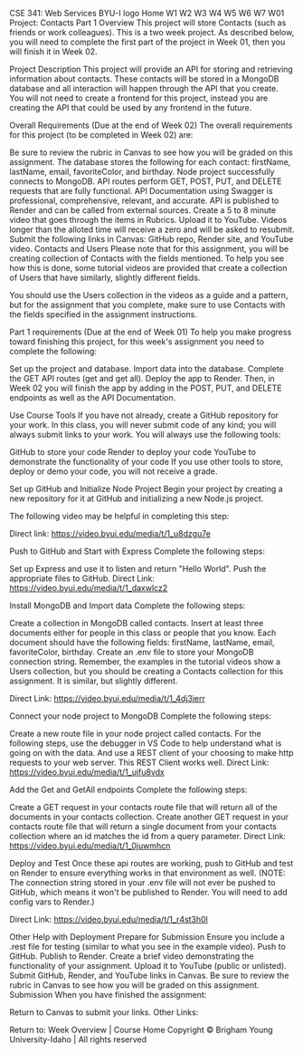 CSE 341: Web Services
BYU-I logo
Home
W1
W2
W3
W4
W5
W6
W7
W01 Project: Contacts Part 1
Overview
This project will store Contacts (such as friends or work colleagues). This is a two week project. As described below, you will need to complete the first part of the project in Week 01, then you will finish it in Week 02.

Project Description
This project will provide an API for storing and retrieving information about contacts. These contacts will be stored in a MongoDB database and all interaction will happen through the API that you create. You will not need to create a frontend for this project, instead you are creating the API that could be used by any frontend in the future.

Overall Requirements (Due at the end of Week 02)
The overall requirements for this project (to be completed in Week 02) are:

Be sure to review the rubric in Canvas to see how you will be graded on this assignment.
The database stores the following for each contact: firstName, lastName, email, favoriteColor, and birthday.
Node project successfully connects to MongoDB.
API routes perform GET, POST, PUT, and DELETE requests that are fully functional.
API Documentation using Swagger is professional, comprehensive, relevant, and accurate.
API is published to Render and can be called from external sources.
Create a 5 to 8 minute video that goes through the items in Rubrics. Upload it to YouTube. Videos longer than the alloted time will receive a zero and will be asked to resubmit.
Submit the following links in Canvas: GitHub repo, Render site, and YouTube video.
Contacts and Users
Please note that for this assignment, you will be creating collection of Contacts with the fields mentioned. To help you see how this is done, some tutorial videos are provided that create a collection of Users that have similarly, slightly different fields.

You should use the Users collection in the videos as a guide and a pattern, but for the assignment that you complete, make sure to use Contacts with the fields specified in the assignment instructions.

Part 1 requirements (Due at the end of Week 01)
To help you make progress toward finishing this project, for this week's assignment you need to complete the following:

Set up the project and database.
Import data into the database.
Complete the GET API routes (get and get all).
Deploy the app to Render.
Then, in Week 02 you will finish the app by adding in the POST, PUT, and DELETE endpoints as well as the API Documentation.

Use Course Tools
If you have not already, create a GitHub repository for your work. In this class, you will never submit code of any kind; you will always submit links to your work. You will always use the following tools:

GitHub to store your code
Render to deploy your code
YouTube to demonstrate the functionality of your code
If you use other tools to store, deploy or demo your code, you will not receive a grade.

Set up GitHub and Initialize Node Project
Begin your project by creating a new repository for it at GitHub and initializing a new Node.js project.

The following video may be helpful in completing this step:

Direct link: https://video.byui.edu/media/t/1_u8dzgu7e

Push to GitHub and Start with Express
Complete the following steps:

Set up Express and use it to listen and return "Hello World".
Push the appropriate files to GitHub.
Direct Link: https://video.byui.edu/media/t/1_daxwlcz2

Install MongoDB and Import data
Complete the following steps:

Create a collection in MongoDB called contacts. Insert at least three documents either for people in this class or people that you know. Each document should have the following fields: firstName, lastName, email, favoriteColor, birthday.
Create an .env file to store your MongoDB connection string.
Remember, the examples in the tutorial videos show a Users collection, but you should be creating a Contacts collection for this assignment. It is similar, but slightly different.

Direct Link: https://video.byui.edu/media/t/1_4dj3ierr

Connect your node project to MongoDB
Complete the following steps:

Create a new route file in your node project called contacts.
For the following steps, use the debugger in VS Code to help understand what is going on with the data. And use a REST client of your choosing to make http requests to your web server. This REST Client works well.
Direct Link: https://video.byui.edu/media/t/1_ujfu8vdx

Add the Get and GetAll endpoints
Complete the following steps:

Create a GET request in your contacts route file that will return all of the documents in your contacts collection.
Create another GET request in your contacts route file that will return a single document from your contacts collection where an id matches the id from a query parameter.
Direct Link: https://video.byui.edu/media/t/1_0juwmhcn

Deploy and Test
Once these api routes are working, push to GitHub and test on Render to ensure everything works in that environment as well. (NOTE: The connection string stored in your .env file will not ever be pushed to GitHub, which means it won't be published to Render. You will need to add config vars to Render.)

Direct Link: https://video.byui.edu/media/t/1_r4st3h0l

Other Help with Deployment
Prepare for Submission
Ensure you include a .rest file for testing (similar to what you see in the example video).
Push to GitHub.
Publish to Render.
Create a brief video demonstrating the functionality of your assignment. Upload it to YouTube (public or unlisted).
Submit GitHub, Render, and YouTube links in Canvas.
Be sure to review the rubric in Canvas to see how you will be graded on this assignment.
Submission
When you have finished the assignment:

Return to Canvas to submit your links.
Other Links:

Return to: Week Overview | Course Home
Copyright © Brigham Young University-Idaho | All rights reserved
